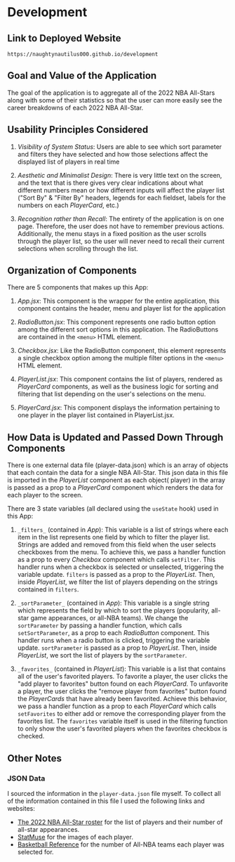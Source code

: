 # Development

## Link to Deployed Website

`https://naughtynautilus000.github.io/development`

## Goal and Value of the Application

The goal of the application is to aggregate all of the 2022 NBA All-Stars along
with some of their statistics so that the user can more easily see the career
breakdowns of each 2022 NBA All-Star.

## Usability Principles Considered

1. _Visibility of System Status_: Users are able to see which sort parameter and filters they have
   selected and how those selections affect the displayed list of players in real time

2. _Aesthetic and Minimalist Design_: There is very little text on the screen, and the text that
   is there gives very clear indications about what different numbers mean or how different inputs
   will affect the player list ("Sort By" & "Filter By" headers, legends for each fieldset, labels
   for the numbers on each _PlayerCard_, etc.)

3. _Recognition rather than Recall_: The entirety of the application is on one page. Therefore, the
   user does not have to remember previous actions. Additionally, the menu stays in a fixed position
   as the user scrolls through the player list, so the user will never need to recall their current
   selections when scrolling through the list.

## Organization of Components

There are 5 components that makes up this App:

1. _App.jsx_: This component is the wrapper for the entire application, this component contains the
   header, menu and player list for the application

2. _RadioButton.jsx_: This component represents one radio button option among the different sort
   options in this application. The RadioButtons are contained in the `<menu>` HTML element.

3. _Checkbox.jsx_: Like the RadioButton component, this element represents a single checkbox option
   among the multiple filter options in the `<menu>` HTML element.

4. _PlayerList.jsx_: This component contains the list of players, rendered as _PlayerCard_
   components, as well as the business logic for sorting and filtering that list depending on the
   user's selections on the menu.

5. _PlayerCard.jsx_: This component displays the information pertaining to one player in the player
   list contained in PlayerList.jsx.

## How Data is Updated and Passed Down Through Components

There is one external data file (player-data.json) which is an array of objects that each contain
the data for a single NBA All-Star. This json data in this file is imported in the _PlayerList_
component as each object( player) in the array is passed as a prop to a _PlayerCard_ component which
renders the data for each player to the screen.

There are 3 state variables (all declared using the `useState` hook) used in this App:

1. `_filters_` (contained in _App_): This variable is a list of strings where each item in the
   list represents one field by which to filter the player list. Strings are added and removed from
   this field when the user selects checkboxes from the menu. To achieve this, we pass a handler
   function as a prop to every _Checkbox_ component which calls `setFilter`. This handler runs when
   a checkbox is selected or unselected, triggering the variable update. `filters` is passed as a
   prop to the _PlayerList_. Then, inside _PlayerList_, we filter the list of players depending on
   the strings contained in `filters`.

2. `_sortParameter_` (contained in _App_): This variable is a single string which represents the
   field by which to sort the players (popularity, all-star game appearances, or all-NBA teams). We
   change the `sortParameter` by passing a handler function, which calls `setSortParameter`, as a
   prop to each _RadioButton_ component. This handler runs when a radio button is clicked,
   triggering the variable update. `sortParameter` is passed as a prop to _PlayerList_. Then,
   inside _PlayerList_, we sort the list of players by the `sortParameter`.

3. `_favorites_` (contained in _PlayerList_): This variable is a list that contains all of the user's
   favorited players. To favorite a player, the user clicks the "add player to favorites" button
   found on each _PlayerCard_. To unfavorite a player, the user clicks the "remove player from
   favorites" button found the _PlayerCards_ that have already been favorited. Achieve this
   behavior, we pass a handler function as a prop to each _PlayerCard_ which calls `setFavorites` to
   either add or remove the corresponding player from the favorites list. The `favorites` variable
   itself is used in the filtering function to only show the user's favorited players when the
   favorites checkbox is checked.
   
## Other Notes

### JSON Data

I sourced the information in the `player-data.json` file myself. To collect all of the information
contained in this file I used the following links and websites:

- [The 2022 NBA All-Star roster](https://www.nba.com/allstar/2022/all-star-roster) for the list
  of players and their number of all-star appearances.
- [StatMuse](https://www.statmuse.com/) for the images of each player.
- [Basketball Reference](https://www.basketball-reference.com/) for the number of All-NBA teams
  each player was selected for.

